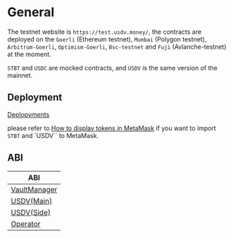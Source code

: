 # General

The testnet website is `https://test.usdv.money/`, the contracts are deployed on the `Goerli` (Ethereum testnet), `Mumbai` (Polygon testnet), `Arbitrum-Goerli`, `Optimism-Goerli`, `Bsc-testnet` and `Fuji` (Avlanche-testnet) at the moment.

`STBT` and `USDC` are mocked contracts, and `USDV` is the same version of the mainnet.

## Deployment

[Deplopyments](../contracts/deployments)

please refer to [How to display tokens in MetaMask](https://support.metamask.io/hc/en-us/articles/360015489031-How-to-display-tokens-in-MetaMask#h_01FWH492CHY60HWPC28RW0872H) if you want to import `STBT` and `USDV`` to MetaMask.

## ABI

| ABI                                                      |
| -------------------------------------------------------- |
| [VaultManager](../.gitbook/assets/abis/VaultManager.abi) |
| [USDV(Main)](../.gitbook/assets/abis/USDVMain.abi)       |
| [USDV(Side)](../.gitbook/assets/abis/USDVSide.abi)       |
| [Operator](../.gitbook/assets/abis/Operator.abi)         |
